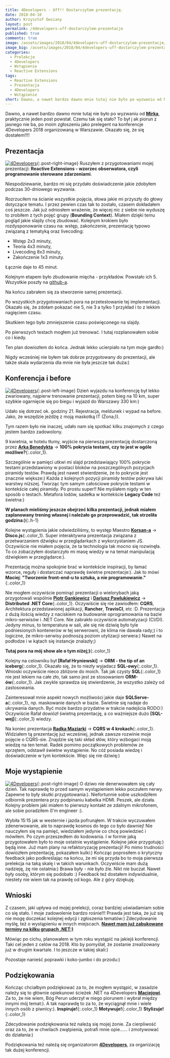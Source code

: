 ```yaml
---
title: 4Developers - Uff!! Dostarczyłem prezentację.
date: 2018-04-10
author: Krzysztof Owsiany
layout: post
permalink: /4developers-uff-dostarczylem-prezentacje
published: true
comments: true
image: /assets/images/2018/04/4developers-uff-dostarczylem-prezentacje/post.jpg
image_big: /assets/images/2018/04/4developers-uff-dostarczylem-prezentacje/post-big.jpg
categories:
  - Prelekcje
  - 4Developers
  - Wstąpienie  
  - Reactive Extensions
tags:
  - Reactive Extensions
  - Prezentacja
  - 4Developers
  - Wstąpienie  
short: Dawno, a nawet bardzo dawno mnie tutaj nie było po wyzwaniu od Mirka, praktycznie jeden post powstał. Czemu tak się stało? To był j ak piorun z jasnego nie ba, po moim zgłoszeniu jako prelegent na konferencje 4Developers 2018 organizowaną w Warszawie. Okazało się, że się dostałem!!!!
---
```


Dawno, a nawet bardzo dawno mnie tutaj nie było po wyzwaniu od **[Mirka]**, praktycznie jeden post powstał.
Czemu tak się stało?
To był j ak piorun z jasnego nie ba, po moim zgłoszeniu jako prelegent na konferencje 4Developers 2018 organizowaną w Warszawie. Okazało się, że się dostałem!!!!

## Prezentacja
[![4Developers][post]][post-big]{:.post-right-image}
Ruszyłem z przygotowaniami mojej prezentacji: **Reactive Extensions - wzorzec obserwatora, czyli programowanie sterowane zdarzeniami**.

Niespodziewanie, bardzo mi się przydało doświadczenie jakie zdobyłem podczas 30-dniowego wyzwania.

Rozrzuciłem na ścianie wszystkie pojęcia, słowa jakie mi przyszły do głowy dotyczące tematu. I przez pewien czas tak to zostało, czasem dokładałem coś jeszcze. 
Jak już odniosłem wrażenie, że więcej nic z siebie nie wyduszę to zrobiłem z tych pojęć grupy (**Bounding Context**). Miałem  dzięki temu pogląd jakie slajdy chcę zbudować.
Kolejnym krokiem było rozdysponowanie czasu na: wstęp, zakończenie, prezentację typowo związaną z tematyką oraz livecoding:
* Wstęp 2x3 minuty,
* Teoria 4x3 minuty,
* Livecoding 8x3 minuty,
* Zakończenie 1x3 minuty.

Łącznie daje to 45 minut.

Kolejnym etapem było zbudowanie mięcha - przykładów. Powstało ich 5. Wszystkie poszły na [github-a].

Na końcu zabrałem się za stworzenie samej prezentacji.

Po wszystkich przygotowaniach pora na przetestowanie tej implementacji.
Okazało się, że zdołam pokazać nie 5, nie 3 a tylko 1 przykład i to z lekkim nagięciem czasu.

Skutkiem tego było zmniejszenie czasu poświęconego na slajdy.

Po pierwszych testach mogłem już trenować. I tutaj rozplanowałem sobie co i kiedy.

Ten plan dowiozłem do końca. Jednak lekko ucierpiało na tym moje gardło:)

Nigdy wcześniej nie byłem tak dobrze przygotowany do prezentacji, ale także skala wydarzenia dla mnie nie była jeszcze tak duża:)

## Konferencja i before
[![4Developers][image2]][image2-big]{:.post-left-image}
Dzień wyjazdu na konferencję był lekko zwariowany, najpierw trenowanie prezentacji, potem bieg na 10 km, super szybkie ogarnięcie się po biegu i wyjazd do Warszawy 330 km:)

Udało się dotrzeć ok. godziny 21. Rejestracja, meldunek i wypad na before. Jako, że wszędzie jeżdżę z moją maskotką IT (Żona;)).

Tym razem było nie inaczej, udało nam się spotkać kilku znajomych z czego jestem bardzo zadowolony.

9 kwietnia, w hotelu tłumy, wyjście na pierwszą prezentację dostarczoną przez **[Arka Benedykta]** -> **100% pokrycia testami, czy to jest w ogóle możliwe?**{:.color_1}.

Szczególnie w pamięci utkwi mi slajd przedstawiający 100% pokrycie testami przedstawiony w postaci bloków na poszczególnych pozycjach piramidy testów. Prawdą jest nawet stwierdzenie, że to pokrycie jest znacznie większe:) Każda z kolejnych pozycji piramidy testów pokrywa luki warstwy niższej. Tworząc tym samym całościowe pokrycie testami w kontekście całej piramidy. Po prostu super!! Nie myślałem nigdy w ten sposób o testach. Metafora lodów, sadełka w kontekście **Legacy Code** też świetna:)

**W planach mieliśmy jeszcze obejrzeć kilka prezentacji, jednak miałem zaplanowany trening własnej i należało go przeprowadzić, tak strzeliła godzina:)**{:.h-1}

Kolejne wystąpienia jakie odwiedziliśmy, to występ Maestro **[Korsan-a]** -> **Disco.js**{:.color_1}. Super interaktywna prezentacja związana z przetwarzaniem  dźwięku w przeglądarkach z wykorzystaniem JS. Oczywiście nie miałem pojęcia, że ta technologia tak mocno się rozwinęła. To co zobaczyłem dostarczyło mi masę wiedzy w na temat manipulacją dźwiękiem w przeglądarce:). 

Prezentację można spokojnie brać w kontekście inspiracji, by łamać wzorce, reguły i dostarczać naprawdę świetne prezentacje:). Jak to mówi **Maciej**: **"Tworzenie front-end-u to sztuka, a nie programowanie."**{:.color_1}

Nie mogłem oczywiście pominąć prezentacji o wielorybach jaką przygotowali wspólnie **[Piotr Gankiewicz]** i **[Dariusz Pawlukiewicz]** -> **Distributed .NET Core**{:.color_1}. Oczywiście się nie zawiodłem: **CQRS**, Architektura przedstawionej aplikacji, **Rancher**, **TravisCI**, etc :D. Prezentacja z dużą ilością wiedzy z naciskiem na budowanie oprogramowania na bazie mikro-serwisów i .NET Core. Nie zabrakło oczywiście automatyzacji (CI/DI).
Jedyny minus, to temperatura w sali, ale się nie dziwię było tyle podniesionych kontenerów w tej serwerowni, że klima nie dawała rady;) i to logiczne, że mikro-serwisy podnoszą poziom utylizacji serwera:)  Nawet na podłodze i w kątach się instancje znalazły;) 

**Tutaj pora na mój show ale o tym niżej;)**{:.color_1}

Kolejny na celowniku był **[Rafał Hryniewski]** -> **ORM - the tip of an iceberg**{:.color_1}. Okazało się, że to niezły wyjadacz **SQL-owy**{:.color_1}. Wnioski oczywiście nieco zbliżone do moich. Tak jak czysty **SQL**{:.color_1} nie jest lekiem na całe zło, tak samo jest ze stosowaniem **ORM-ów**{:.color_1}. Jak zwykle sprawdza się stwierdzenie, że wszystko zależy od zastosowania. 

Zainteresował mnie aspekt nowych możliwości jakie daje **SQLServe-a**{:.color_1}, np. maskowanie danych w bazie. Świetnie się nadaje do ukrywania danych. Być może bardzo przydatne w trakcie nadejścia RODO:) Oczywiście Rafał dowiózł świetną prezentację, a co ważniejsze dużo **[SQL-wej]**{:.color_1} wiedzy.

Na koniec prezentacja **[Radka Maziarki]** -> **CQRS w 4 krokach**{:.color_1}. Widziałem tą prezentację już wcześniej, jednak zawsze rozwinie moje pojęcie o CQRS-sie. Znajdzie się taki skład słów, który wzbogaci moją wiedzę na ten temat. Radek pomimo początkowych problemów ze sprzętem, odstawił świetne wystąpienie. No cóż posiada wiedzę i doświadczenie w tym kontekście. Więc się nie dziwię:)


## Moje wystąpienie
[![4Developers][image1]][image1-big]{:.post-right-image}
O dziwo nie denerwowałem się cały dzień. Tak naprawdę to przed samym wystąpieniem lekko poczułem nerwy. Zapewne to były skutki przygotowania:). Niefortunnie sobie uszkodziłem odbiornik prezentera przy podpinaniu kabelka HDMI. Peszek, ale działa. Kolejny problem jaki miałem to pierwszy kontakt ze zdalnym mikrofonem, ale sobie poradziłem (I'm engineer :).

Wybiła 15:15 jak w westernie i jazda pofrunąłem. W trakcie wyczuwałem zdenerwowanie, ale to naprawdę kosmos do tego co było dawniej! Nie nauczyłem się na pamięć, wiedziałem jedynie co chcę powiedzieć i mówiłem. Po czym przeszedłem do kodowania. I w formie jaką przygotowałem było to moje ostatnie wystąpienie. Kolejne jakie przygotuję:) będą inne. Już mam plany na refaktoryzację prezentacji! Po mimo trudności dowiozłem prezentację, pokazałem kulki:) 
Kończąc poprosiłem o krytyczny feedback jako podkreślając na końcu, że mi się przyda bo to moja pierwsza prelekcja na taką skalę i w takich warunkach.
Oczywiście mam dużą nadzieję, żę nie ostatnia:)
Brawa były - nie było źle. Nikt nie buczał. Nawet były osoby, którym się podobało :)
Feedback też dostałem indywidualnie, niestety nie wiem tak na prawdę od kogo. Ale z góry dziękuję.

## Wnioski
Z czasem, jaki upływa od mojej prelekcji, coraz bardziej uświadamiam sobie co się stało. I moje zadowolenie bardzo rośnie!!! Prawda jest taka, że już się nie mogę doczekać kolejnej edycji i zgłoszenia tematów:) Zdecydowanie myślę, też o wystąpieniu w innych miejscach. **[Nawet mam już zabukowane terminy na kilku grupach .NET:)][prelekcje]**

Mówiąc po cichu, planowałem w tym roku wystąpić na jakiejś konferencji. Taki cel jeden z celów na 2018. Kto by pomyślał, że zostanie zrealizowany już w drugim kwartale. I to jeszcze w takiej skali:)

Pozostaje nanieść poprawki i koko-jumbo i do przodu:)

## Podziękowania
Kończąc chciałbym podziękować za to, że mogłem wystąpić, w zasadzie należy się to głównie opiekunowi ścieżek .NET na 4Developers **[Maciejowi]**. Za to, że nie wiem, Bóg Perun uderzył w niego piorunem i wybrał między innymi mój temat:). A tak naprawdę to za to, że wyciągnął mnie i wiele innych osób z piwnicy:). **Inspiruje!**{:.color_1} **Motywuje!**{:.color_1} **Stylizuje!**{:.color_1}

Zdecydowanie podziękowania też należą się mojej żonie. Za cierpliwość oraz za to, że w chwilach zwątpienia, potrafi mnie opie...... i zmotywować do działania:)

Podziękowania też należą się organizatorom **[4Developers]**, za organizację tak dużej konferencji.


[Mirka]: https://youtu.be/4AA2DqA2YDo?list=PLxnSvy9dttDngDAGdjwDnM2VtpjDd6AXR
[github-a]: https://github.com/godevblog/30DayChallenge
[Arka Benedykta]: www.benedykt.net
[Korsan-a]: https://korsan.pl/

[Piotr Gankiewicz]: http://piotrgankiewicz.com/
[Dariusz Pawlukiewicz]: http://foreverframe.net
[Rafała Hryniewski]: http://hryniewski.net/
[Radka Maziarki]: https://radblog.pl/

[prelekcje]: {{site.url}}/prelekcje
[Maciejowi]: http://devstyle.pl/

[4Developers]: https://4developers.org.pl


[post]: /assets/images/2018/04/4developers-uff-dostarczylem-prezentacje/post.jpg
[post-big]: /assets/images/2018/04/4developers-uff-dostarczylem-prezentacje/post-big.jpg

[image1]: /assets/images/2018/04/4developers-uff-dostarczylem-prezentacje/image1.jpg
[image1-big]: /assets/images/2018/04/4developers-uff-dostarczylem-prezentacje/image1-big.jpg

[image2]: /assets/images/2018/04/4developers-uff-dostarczylem-prezentacje/image2.jpg
[image2-big]: /assets/images/2018/04/4developers-uff-dostarczylem-prezentacje/image2-big.jpg